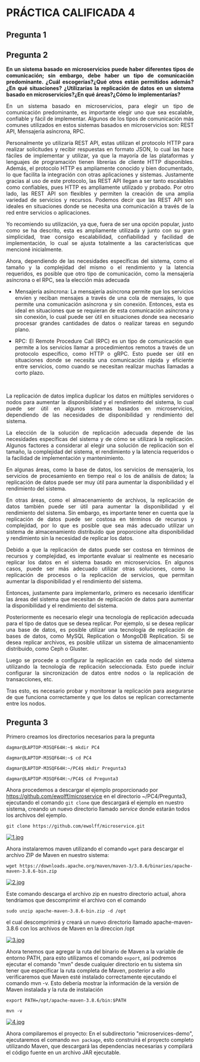 # PRÁCTICA CALIFICADA 4
## Pregunta 1

## Pregunta 2
<div style="text-align: justify; font-weight: bold; "> En un sistema basado en microservicios puede haber diferentes tipos de comunicación; sin embargo, debe haber un tipo de comunicación predominante. ¿Cuál escogerías?¿Qué otros están permitidos además?¿En qué situaciones? ¿Utilizarías la replicación de datos en un sistema basado en microservicios?¿En qué áreas?¿Cómo lo implementarías?</div>
<p></p>

<div style="text-align: justify;">En un sistema basado en microservicios, para elegir un tipo de comunicación predominante, es importante elegir uno que sea escalable, confiable y fácil de implementar. Algunos de los tipos de comunicación más comunes utilizados en estos sistemas basados en microservicios son: REST API, Mensajería asíncrona, RPC.
<p> </p>
Personalmente yo utilizaría REST API, estas utilizan el protocolo HTTP para realizar solicitudes y recibir respuestas en formato JSON, lo cual las hace fáciles de implementar y utilizar, ya que la mayoría de las plataformas y lenguajes de programación tienen librerías de cliente HTTP disponibles. Además, el protocolo HTTP es ampliamente conocido y bien documentado, lo que facilita la integración con otras aplicaciones y sistemas.
Justamente gracias al uso de este protocolo, las REST API llegan a ser tanto escalables como confiables, pues HTTP es ampliamente utilizado y probado. Por otro lado, las REST API son flexibles y permiten la creación de una amplia variedad de servicios y recursos. Podemos decir que las REST API son ideales en situaciones donde se necesita una comunicación a través de la red entre servicios o aplicaciones.

Yo recomiendo su utilización, ya que, fuera de ser una opción popular, justo como se ha descrito, esta es ampliamente utilizada y junto con su gran simplicidad, trae consigo escalabilidad, confiabilidad y facilidad de implementación, lo cual se ajusta totalmente a las características que mencioné inicialmente. 

Ahora, dependiendo de las necesidades específicas del sistema, como el tamaño y la complejidad del mismo o el rendimiento y la latencia requeridos, es posible que otro tipo de comunicación, como la mensajería asíncrona o el RPC, sea la elección más adecuada

- Mensajería asíncrona: La mensajería asíncrona permite que los servicios envíen y reciban mensajes a través de una cola de mensajes, lo que permite una comunicación asíncrona y sin conexión. Entonces, esta es ideal en situaciones que se requieran de esta comunicación asíncrona y sin conexión, lo cual puede ser útil en situaciones donde sea necesario procesar grandes cantidades de datos o realizar tareas en segundo plano.

- RPC: El Remote Procedure Call (RPC) es un tipo de comunicación que permite a los servicios llamar a procedimientos remotos a través de un protocolo específico, como HTTP o gRPC. Esto puede ser útil en situaciones donde se necesita una comunicación rápida y eficiente entre servicios, como cuando se necesitan realizar muchas llamadas a corto plazo.

<p> <br></p>

La replicación de datos implica duplicar los datos en múltiples servidores o nodos para aumentar la disponibilidad y el rendimiento del sistema, lo cual puede ser útil en algunos sistemas basados en microservicios, dependiendo de las necesidades de disponibilidad y rendimiento del sistema. 

La elección de la solución de replicación adecuada depende de las necesidades específicas del sistema y de cómo se utilizará la replicación. Algunos factores a considerar al elegir una solución de replicación son el tamaño, la complejidad del sistema, el rendimiento y la latencia requeridos o la facilidad de implementación y mantenimiento.

En algunas áreas, como la base de datos, los servicios de mensajería, los servicios de procesamiento en tiempo real o los de análisis de datos; la replicación de datos puede ser muy útil para aumentar la disponibilidad y el rendimiento del sistema. 

En otras áreas, como el almacenamiento de archivos, la replicación de datos también puede ser útil para aumentar la disponibilidad y el rendimiento del sistema. Sin embargo, es importante tener en cuenta que la replicación de datos puede ser costosa en términos de recursos y complejidad, por lo que es posible que sea más adecuado utilizar un sistema de almacenamiento distribuido que proporcione alta disponibilidad y rendimiento sin la necesidad de replicar los datos.

Debido a que la replicación de datos puede ser costosa en términos de recursos y complejidad, es importante evaluar si realmente es necesario replicar los datos en el sistema basado en microservicios. En algunos casos, puede ser más adecuado utilizar otras soluciones, como la replicación de procesos o la replicación de servicios, que permitan aumentar la disponibilidad y el rendimiento del sistema.

Entonces, justamente para implementarlo, primero es necesario identificar las áreas del sistema que necesitan de replicación de datos para aumentar la disponibilidad y el rendimiento del sistema. 

Posteriormente es necesario elegir una tecnología de replicación adecuada para el tipo de datos que se desea replicar. Por ejemplo, si se desea replicar una base de datos, es posible utilizar una tecnología de replicación de bases de datos, como MySQL Replication o MongoDB Replication. Si se desea replicar archivos, es posible utilizar un sistema de almacenamiento distribuido, como Ceph o Gluster.

Luego se procede a configurar la replicación en cada nodo del sistema utilizando la tecnología de replicación seleccionada. Esto puede incluir configurar la sincronización de datos entre nodos o la replicación de transacciones, etc.

Tras esto, es necesario probar y monitorear la replicación para asegurarse de que funciona correctamente y que los datos se replican correctamente entre los nodos.

</div>

## Pregunta 3

Primero creamos los directorios necesarios para la pregunta

`dagmar@LAPTOP-M3SQF64H:~$ mkdir PC4`

`dagmar@LAPTOP-M3SQF64H:~$ cd PC4`

`dagmar@LAPTOP-M3SQF64H:~/PC4$ mkdir Pregunta3`

`dagmar@LAPTOP-M3SQF64H:~/PC4$ cd Pregunta3`

Ahora procedemos a descargar el ejemplo proporcionado por https://github.com/ewolff/microservice en el directorio ~/PC4/Pregunta3, ejecutando el comando `git clone` que descargará el ejemplo en nuestro sistema, creando un nuevo directorio llamado *service* donde estarán todos los archivos del ejemplo.

`git clone https://github.com/ewolff/microservice.git`

<p></p>

[![1.jpg](https://i.postimg.cc/dtWfszdW/1.jpg)](https://postimg.cc/QHTmSYf5)

Ahora instalaremos maven utilizando el comando `wget` para descargar el archivo ZIP de Maven en nuestro sistema:

`wget https://downloads.apache.org/maven/maven-3/3.8.6/binaries/apache-maven-3.8.6-bin.zip`

[![2.jpg](https://i.postimg.cc/TwWYRVpw/2.jpg)](https://postimg.cc/Kkxyfg7S)

Este comando descarga el archivo zip en nuestro directorio actual, ahora tendríamos que descomprimir el archivo con el comando

`sudo unzip apache-maven-3.8.6-bin.zip -d /opt`

el cual descomprimirá y creará un nuevo directorio llamado apache-maven-3.8.6 con los archivos de Maven  en la direccion /opt

[![3.jpg](https://i.postimg.cc/9M11Q7S6/3.jpg)](https://postimg.cc/0MM7tb9n)

Ahora tenemos que agregar la ruta del binario de Maven a la variable de entorno PATH, para esto utilizamos el comando `export`, así podremos ejecutar el comando "mvn" desde cualquier directorio en tu sistema sin tener que especificar la ruta completa de Maven, posterior a ello verificaremos que Maven esté instalado correctamente ejecutando el comando mvn -v. Esto debería mostrar la información de la versión de Maven instalada y la ruta de instalación

`export PATH=/opt/apache-maven-3.8.6/bin:$PATH`

`mvn -v`

[![4.jpg](https://i.postimg.cc/5yYvWQMq/4.jpg)](https://postimg.cc/5QJjw0y6)

Ahora compilaremos el proyecto: En el subdirectorio "microservices-demo", ejecutaremos el comando `mvn package`, esto construirá el proyecto completo utilizando Maven, que descargará las dependencias necesarias y compilará el código fuente en un archivo JAR ejecutable.






